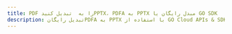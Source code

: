---title: PDF را به  تبدیل کنیدPPTX، PDFA به PPTX مبدل رایگان یا GO SDKdescription: تبدیل رایگانPDFA به PPTX با استفاده از GO Cloud APIs & SDK همچنین اسناد PDF را در Cloud ایجاد، ویرایش و رندر کنید.---